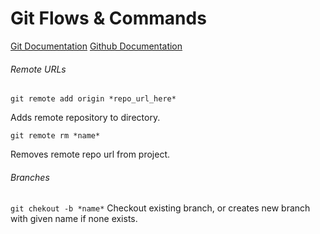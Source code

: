 # Git Flows & Commands
[Git Documentation](https://git-scm.com/doc)
[Github Documentation](https://help.github.com/en/github)

###### *Remote URLs*
```git remote add origin *repo_url_here*```

Adds remote repository to directory.

```git remote rm *name*```

Removes remote repo url from project.

###### *Branches*
```git chekout -b *name*```
Checkout existing branch, or creates new branch with given name if none exists. 